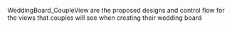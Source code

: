 WeddingBoard_CoupleView are the proposed designs and control flow for the views that couples will see when creating their wedding board
